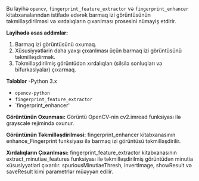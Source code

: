 Bu layihə `opencv`, `fingerprint_feature_extractor` və `fingerprint_enhancer` kitabxanalarından istifadə edərək barmaq izi görüntüsünün təkmilləşdirilməsi və xırdalıqların çıxarılması prosesini nümayiş etdirir.

**Layihədə əsas addımlar:**
  1. Barmaq izi görüntüsünü oxumaq.
  2. Xüsusiyyətlərin daha yaxşı çıxarılması üçün barmaq izi görüntüsünü təkmilləşdirmək.
  3. Təkmilləşdirilmiş görüntüdən xırdalıqları (silsilə sonluqları və bifurkasiyalar) çıxarmaq.

**Tələblər**
-Python 3.x
- `opencv-python`
- `fingerprint_feature_extractor`
- `fingerprint_enhancer'


**Görüntünün Oxunması:** Görüntü OpenCV-nin cv2.imread funksiyası ilə grayscale rejimində oxunur.

**Görüntünün Təkmilləşdirilməsi:** fingerprint_enhancer kitabxanasının enhance_Fingerprint funksiyası ilə barmaq izi görüntüsü təkmilləşdirilir.

**Xırdalıqların Çıxarılması:** fingerprint_feature_extractor kitabxanasının extract_minutiae_features funksiyası ilə təkmilləşdirilmiş görüntüdən minutia xüsusiyyətləri çıxarılır. spuriousMinutiaeThresh, invertImage, showResult və saveResult kimi parametrlər müəyyən edilir.
